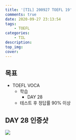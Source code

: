 ```yaml
---
title: '[TIL] 200927 TOEFL 19'
comments: true
date: 2020-09-27 23:13:54
tags:
    - TOEFL
categories:
    - TIL
description:
top_img:
cover:
---
```

## 목표
- TOEFL VOCA 
    - 학습
        - DAY 28
    - 테스트 후 정답률 90% 이상

## DAY 28 인증샷
![]({{site.img_path}}/2020-09-27-TIL-200927-TOEFL-19/Day28.png)